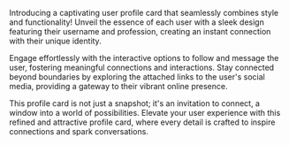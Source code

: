 Introducing a captivating user profile card that seamlessly combines style and functionality! Unveil the essence of each user with a sleek design featuring their username and profession, creating an instant connection with their unique identity.

Engage effortlessly with the interactive options to follow and message the user, fostering meaningful connections and interactions. Stay connected beyond boundaries by exploring the attached links to the user's social media, providing a gateway to their vibrant online presence.

This profile card is not just a snapshot; it's an invitation to connect, a window into a world of possibilities. Elevate your user experience with this refined and attractive profile card, where every detail is crafted to inspire connections and spark conversations.
